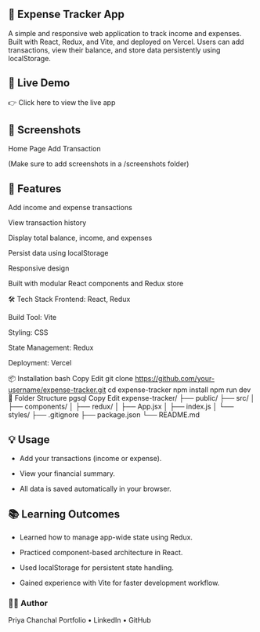 ## 💸 Expense Tracker App
A simple and responsive web application to track income and expenses. Built with React, Redux, and Vite, and deployed on Vercel. Users can add transactions, view their balance, and store data persistently using localStorage.

## 🔗 Live Demo
👉 Click here to view the live app

## 📸 Screenshots
Home Page	Add Transaction

(Make sure to add screenshots in a /screenshots folder)

## 🚀 Features
Add income and expense transactions

View transaction history

Display total balance, income, and expenses

Persist data using localStorage

Responsive design

Built with modular React components and Redux store

🛠️ Tech Stack
Frontend: React, Redux

Build Tool: Vite

Styling: CSS

State Management: Redux

Deployment: Vercel

📦 Installation
bash
Copy
Edit
git clone https://github.com/your-username/expense-tracker.git
cd expense-tracker
npm install
npm run dev
📁 Folder Structure
pgsql
Copy
Edit
expense-tracker/
├── public/
├── src/
│   ├── components/
│   ├── redux/
│   ├── App.jsx
│   ├── index.js
│   └── styles/
├── .gitignore
├── package.json
└── README.md
## 💡 Usage
- Add your transactions (income or expense).

- View your financial summary.

- All data is saved automatically in your browser.

## 📚 Learning Outcomes
- Learned how to manage app-wide state using Redux.

- Practiced component-based architecture in React.

- Used localStorage for persistent state handling.

- Gained experience with Vite for faster development workflow.

### 🧑‍💻 Author
Priya Chanchal
Portfolio • LinkedIn • GitHub
